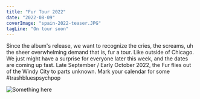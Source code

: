 ```yaml
---
title: "Fur Tour 2022"
date: "2022-08-09"
coverImage: "spain-2022-teaser.JPG"
tagLine: "On tour soon"
---
```


Since the album's release, we want to recognize the cries, the screams, uh the sheer overwhelming demand that is, fur a tour. Like outside of Chicago. We just might have a surprise for everyone later this week, and the dates are coming up fast. Late September / Early October 2022, the Fur flies out of the Windy City to parts unknown. Mark your calendar for some #trashbluespsychpop

![Something here](/images/spain-2022-teaser.JPG)
